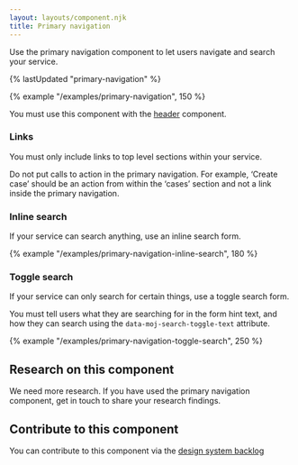 ```yaml
---
layout: layouts/component.njk
title: Primary navigation
---
```


Use the primary navigation component to let users navigate and search your service.

{% lastUpdated "primary-navigation" %}

{% example "/examples/primary-navigation", 150 %}

You must use this component with the [header](../header) component.

### Links

You must only include links to top level sections within your service.

Do not put calls to action in the primary navigation. For example, ‘Create case’ should be an action from within the ‘cases’ section and not a link inside the primary navigation.

### Inline search

If your service can search anything, use an inline search form.

{% example "/examples/primary-navigation-inline-search", 180 %}

### Toggle search

If your service can only search for certain things, use a toggle search form.

You must tell users what they are searching for in the form hint text, and how they can search using the `data-moj-search-toggle-text` attribute.

{% example "/examples/primary-navigation-toggle-search", 250 %}

## Research on this component

We need more research. If you have used the primary navigation component, get in touch to share your research findings.

## Contribute to this component

You can contribute to this component via the [design system backlog](https://github.com/ministryofjustice/moj-design-system-backlog/issues/46)
